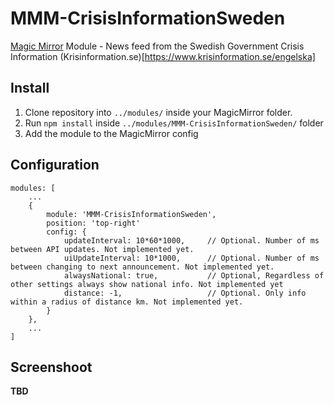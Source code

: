 # MMM-CrisisInformationSweden
[Magic Mirror](https://magicmirror.builders/) Module - News feed from the Swedish Government Crisis Information (Krisinformation.se)[https://www.krisinformation.se/engelska]

## Install
1. Clone repository into ``../modules/`` inside your MagicMirror folder.
2. Run ``npm install`` inside ``../modules/MMM-CrisisInformationSweden/`` folder
4. Add the module to the MagicMirror config

## Configuration
```
modules: [
    ...
    {
        module: 'MMM-CrisisInformationSweden',
        position: 'top-right'
        config: {
            updateInterval: 10*60*1000,     // Optional. Number of ms between API updates. Not implemented yet.
            uiUpdateInterval: 10*1000,      // Optional. Number of ms between changing to next announcement. Not implemented yet.
            alwaysNational: true,           // Optional, Regardless of other settings always show national info. Not implemented yet
            distance: -1,                   // Optional. Only info within a radius of distance km. Not implemented yet.
        }
    },
    ...
]
```


## Screenshoot

__TBD__
